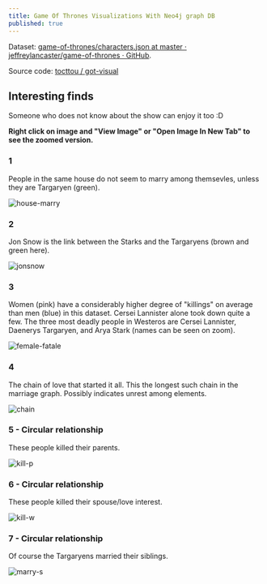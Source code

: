 ```yaml
---
title: Game Of Thrones Visualizations With Neo4j graph DB
published: true
---
```


Dataset: [game-of-thrones/characters.json at master · jeffreylancaster/game-of-thrones · GitHub](https://github.com/jeffreylancaster/game-of-thrones/blob/master/data/characters.json).

Source code: [tocttou / got-visual](https://github.com/tocttou/got-visual)

## Interesting finds

Someone who does not know about the show can enjoy it too :D

**Right click on image and "View Image" or "Open Image In New Tab" to see the zoomed version.**

### 1

People in the same house do not seem to marry among themsevles, unless they are Targaryen (green).

![house-marry](https://i.imgur.com/O8lCM3J.png)

### 2

Jon Snow is the link between the Starks and the Targaryens (brown and green here).

![jonsnow](https://i.imgur.com/liyFpsJ.png)

### 3

Women (pink) have a considerably higher degree of "killings" on average than men (blue) in this dataset. Cersei Lannister alone took down quite a few. The three most deadly people in Westeros are Cersei Lannister, Daenerys Targaryen, and Arya Stark (names can be seen on zoom).

![female-fatale](https://i.imgur.com/sdWbFYE.png)

### 4

The chain of love that started it all. This the longest such chain in the marriage graph. Possibly indicates unrest among elements.

![chain](https://i.imgur.com/GdBumxm.png)

### 5 - Circular relationship

These people killed their parents.

![kill-p](https://i.imgur.com/UjUBkNC.png)

### 6 - Circular relationship

These people killed their spouse/love interest.

![kill-w](https://i.imgur.com/K0lUSdj.png)

### 7 - Circular relationship

Of course the Targaryens married their siblings.

![marry-s](https://i.imgur.com/DvKtpjW.png)

